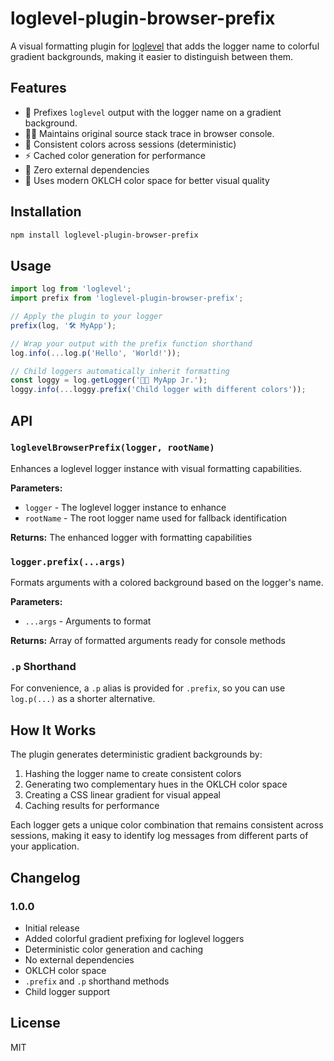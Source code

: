 # loglevel-plugin-browser-prefix

A visual formatting plugin for [loglevel](https://github.com/pimterry/loglevel) that adds the logger name to colorful gradient backgrounds, making it easier to distinguish between them.

## Features

- 🎨 Prefixes `loglevel` output with the logger name on a gradient background.
- 💪🏻 Maintains original source stack trace in browser console.
- 🔄 Consistent colors across sessions (deterministic)
- ⚡ Cached color generation for performance
- 🎯 Zero external dependencies
- 🌈 Uses modern OKLCH color space for better visual quality

## Installation

```bash
npm install loglevel-plugin-browser-prefix
```

## Usage

```javascript
import log from 'loglevel';
import prefix from 'loglevel-plugin-browser-prefix';

// Apply the plugin to your logger
prefix(log, '🛠️ MyApp');

// Wrap your output with the prefix function shorthand
log.info(...log.p('Hello', 'World!'));

// Child loggers automatically inherit formatting
const loggy = log.getLogger('👧🏽 MyApp Jr.');
loggy.info(...loggy.prefix('Child logger with different colors'));
```

## API

### `loglevelBrowserPrefix(logger, rootName)`

Enhances a loglevel logger instance with visual formatting capabilities.

**Parameters:**
- `logger` - The loglevel logger instance to enhance
- `rootName` - The root logger name used for fallback identification

**Returns:** The enhanced logger with formatting capabilities

### `logger.prefix(...args)`

Formats arguments with a colored background based on the logger's name.

**Parameters:**
- `...args` - Arguments to format

**Returns:** Array of formatted arguments ready for console methods

### `.p` Shorthand

For convenience, a `.p` alias is provided for `.prefix`, so you can use `log.p(...)` as a shorter alternative.

## How It Works

The plugin generates deterministic gradient backgrounds by:
1. Hashing the logger name to create consistent colors
2. Generating two complementary hues in the OKLCH color space
3. Creating a CSS linear gradient for visual appeal
4. Caching results for performance

Each logger gets a unique color combination that remains consistent across sessions, making it easy to identify log messages from different parts of your application.

## Changelog

### 1.0.0

- Initial release
- Added colorful gradient prefixing for loglevel loggers
- Deterministic color generation and caching
- No external dependencies
- OKLCH color space
- `.prefix` and `.p` shorthand methods
- Child logger support

## License

MIT
